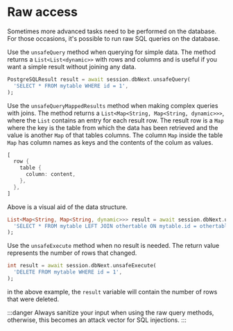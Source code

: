 # Raw access

Sometimes more advanced tasks need to be performed on the database. For those occasions, it's possible to run raw SQL queries on the database.

Use the `unsafeQuery` method when querying for simple data. The method returns a `List<List<dynamic>>` with rows and columns and is useful if you want a simple result without joining any data.

```dart
PostgreSQLResult result = await session.dbNext.unsafeQuery(
  'SELECT * FROM mytable WHERE id = 1',
);
```

Use the `unsafeQueryMappedResults` method when making complex queries with joins. The method returns a `List<Map<String, Map<String, dynamic>>>`, where the `List` contains an entry for each result row. The result row is a `Map` where the key is the table from which the data has been retrieved and the value is another `Map` of that tables columns. The column `Map` inside the table `Map` has column names as keys and the contents of the colum as values.

``` dart
[
  row {
    table {
      column: content,
    },
  },
]
```

Above is a visual aid of the data structure.

```dart
List<Map<String, Map<String, dynamic>>> result = await session.dbNext.unsafeQueryMappedResults(
  'SELECT * FROM mytable LEFT JOIN othertable ON mytable.id = othertable.mytableid',
);
```

Use the `unsafeExecute` method when no result is needed. The return value represents the number of rows that changed.

```dart
int result = await session.dbNext.unsafeExecute(
  'DELETE FROM mytable WHERE id = 1',
);
```
in the above example, the `result` variable will contain the number of rows that were deleted.

:::danger
Always sanitize your input when using the raw query methods, otherwise, this becomes an attack vector for SQL injections.
:::
